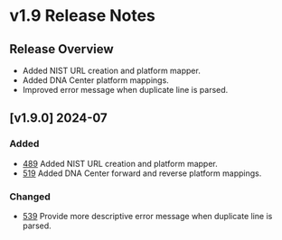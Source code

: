 # v1.9 Release Notes

## Release Overview

- Added NIST URL creation and platform mapper.
- Added DNA Center platform mappings.
- Improved error message when duplicate line is parsed.

## [v1.9.0] 2024-07

### Added

- [489](https://github.com/networktocode/netutils/pull/489) Added NIST URL creation and platform mapper.
- [519](https://github.com/networktocode/netutils/pull/519) Added DNA Center forward and reverse platform mappings.

### Changed

- [539](https://github.com/networktocode/netutils/pull/539) Provide more descriptive error message when duplicate line is parsed.
